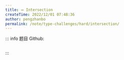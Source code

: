 ```yaml
---
title: ➖ Intersection
createTime: 2022/12/01 07:48:36
author: pengzhanbo
permalink: /note/type-challenges/hard/intersection/
---
```


::: info 题目
Github: []()

```ts
```
:::
